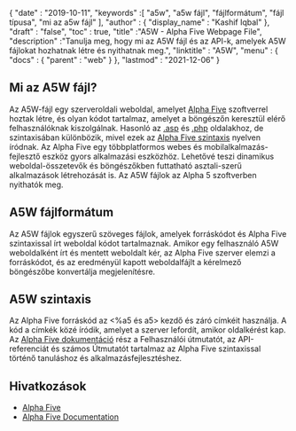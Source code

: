 {
  "date" : "2019-10-11",
  "keywords" :[ "a5w", "a5w fájl", "fájlformátum", "fájl típusa", "mi az a5w fájl" ],
  "author" : {
    "display_name" : "Kashif Iqbal"
},
  "draft" : "false",
  "toc" : true,
  "title" :"A5W - Alpha Five Webpage File",
  "description" :"Tanulja meg, hogy mi az A5W fájl és az API-k, amelyek A5W fájlokat hozhatnak létre és nyithatnak meg.",
  "linktitle" : "A5W",
  "menu" : {
    "docs" : {
      "parent" : "web"
}
},
  "lastmod" : "2021-12-06"
}

## Mi az A5W fájl?

Az A5W-fájl egy szerveroldali weboldal, amelyet [Alpha Five](https://www.alphasoftware.com/) szoftverrel hoztak létre, és olyan kódot tartalmaz, amelyet a böngészőn keresztül elérő felhasználóknak kiszolgálnak. Hasonló az [.asp](/hu/web/asp/) és [.php](/hu/web/php/) oldalakhoz, de szintaxisában különbözik, mivel ezek az [Alpha Five szintaxis](https://documentation.alphasoftware.com/documentation/pages/GettingStarted/index.html) nyelven íródnak. Az Alpha Five egy többplatformos webes és mobilalkalmazás-fejlesztő eszköz gyors alkalmazási eszközhöz. Lehetővé teszi dinamikus weboldal-összetevők és böngészőkben futtatható asztali-szerű alkalmazások létrehozását is. Az A5W fájlok az Alpha 5 szoftverben nyithatók meg.

## A5W fájlformátum

Az A5W fájlok egyszerű szöveges fájlok, amelyek forráskódot és Alpha Five szintaxissal írt weboldal kódot tartalmaznak. Amikor egy felhasználó A5W weboldalként írt és mentett weboldalt kér, az Alpha Five szerver elemzi a forráskódot, és az eredményül kapott weboldalfájlt a kérelmező böngészőbe konvertálja megjelenítésre.

## A5W szintaxis

Az Alpha Five forráskód az <%a5 és a5> kezdő és záró címkéit használja. A kód a címkék közé íródik, amelyet a szerver lefordít, amikor oldalkérést kap. Az [Alpha Five dokumentáció](https://documentation.alphasoftware.com/documentation/pages/index.html) rész a Felhasználói útmutatót, az API-referenciát és számos Útmutatót tartalmaz az Alpha Five szintaxissal történő tanuláshoz és alkalmazásfejlesztéshez.

## Hivatkozások

* [Alpha Five](https://www.alphasoftware.com/)
* [Alpha Five Documentation](https://documentation.alphasoftware.com/documentation/pages/index.html)

